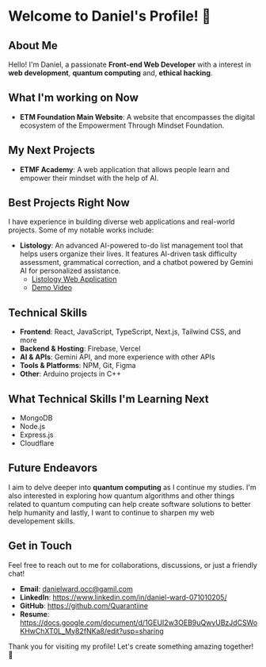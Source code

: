 # Welcome to Daniel's Profile! 🌟

## About Me

Hello! I'm Daniel, a passionate **Front-end Web Developer** with a interest in **web development**, **quantum computing** and, **ethical hacking**.

## What I'm working on Now

- **ETM Foundation Main Website**: A website that encompasses the digital ecosystem of the Empowerment Through Mindset Foundation.

## My Next Projects
- **ETMF Academy**: A web application that allows people learn and empower their mindset with the help of AI.

## Best Projects Right Now

I have experience in building diverse web applications and real-world projects. Some of my notable works include:

- **Listology**: An advanced AI-powered to-do list management tool that helps users organize their lives. It features AI-driven task difficulty assessment, grammatical correction, and a chatbot powered by Gemini AI for personalized assistance.
  - [Listology Web Application](https://listology.vercel.app)
  - [Demo Video](https://youtu.be/JToXJPwBWj4)

## Technical Skills

- **Frontend**: React, JavaScript, TypeScript, Next.js, Tailwind CSS, and more
- **Backend & Hosting**: Firebase, Vercel
- **AI & APIs**: Gemini API, and more experience with other APIs
- **Tools & Platforms**: NPM, Git, Figma
- **Other**: Arduino projects in C++

## What Technical Skills I'm Learning Next
- MongoDB
- Node.js
- Express.js
- Cloudflare

## Future Endeavors

I aim to delve deeper into **quantum computing** as I continue my studies. I'm also interested in exploring how quantum algorithms and other things related to quantum computing can help create software solutions to better help humanity and lastly, I want to continue to sharpen my web developement skills.

## Get in Touch

Feel free to reach out to me for collaborations, discussions, or just a friendly chat!

- **Email**: danielward.occ@gamil.com
- **LinkedIn**: https://www.linkedin.com/in/daniel-ward-071010205/
- **GitHub**: https://github.com/Quarantiine
- **Resume**: https://docs.google.com/document/d/1GEUI2w3OEB9uQwyUBzJdCSWoKHwChXT0L_My82fNKa8/edit?usp=sharing

Thank you for visiting my profile! Let's create something amazing together! 🚀
